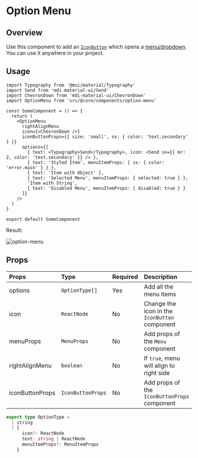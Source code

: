 # Option Menu

## Overview

Use this component to add an [`IconButton`](https://mui.com/material-ui/react-button/#icon-button) which opens a [menu/dropdown](https://mui.com/material-ui/react-menu/). You can use it anywhere in your project.

## Usage

```tsx
import Typography from '@mui/material/Typography'
import Send from 'mdi-material-ui/Send'
import ChevronDown from 'mdi-material-ui/ChevronDown'
import OptionMenu from 'src/@core/components/option-menu'

const SomeComponent = () => {
  return (
    <OptionMenu
      rightAlignMenu
      icon={<ChevronDown />}
      iconButtonProps={{ size: 'small', sx: { color: 'text.secondary' } }}
      options={[
        { text: <Typography>Send</Typography>, icon: <Send sx={{ mr: 2, color: 'text.secondary' }} /> },
        { text: 'Styled Item', menuItemProps: { sx: { color: 'error.main' } } },
        { text: 'Item with Object' },
        { text: 'Selected Menu', menuItemProps: { selected: true } },
        'Item with String',
        { text: 'Disabled Menu', menuItemProps: { disabled: true } }
      ]}
    />
  )
}

export default SomeComponent
```

Result:

<img alt='option-menu' class='medium-zoom' :src="$withBase('/images/components/custom-option-menu.png')" />

## Props

| Props           | Type              | Required | Description                                   |
| :-------------- | :---------------- | :------- | :-------------------------------------------- |
| options         | `OptionType[]`    | Yes      | Add all the menu items                        |
| icon            | `ReactNode`       | No       | Change the icon in the `IconButton` component |
| menuProps       | `MenuProps`       | No       | Add props of the `Menu` component             |
| rightAlignMenu  | `boolean`         | No       | If `true`, menu will align to right side      |
| iconButtonProps | `IconButtonProps` | No       | Add props of the `IconButtonProps` component  |

```ts
export type OptionType =
  | string
  | {
      icon?: ReactNode
      text: string | ReactNode
      menuItemProps?: MenuItemProps
    }
```
